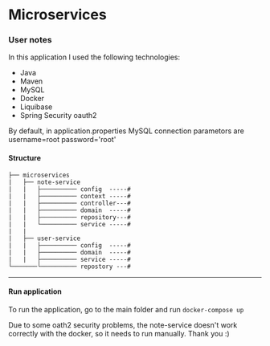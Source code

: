 # Microservices 

### User notes

In this application I used the following technologies:

* Java
* Maven
* MySQL
* Docker
* Liquibase
* Spring Security oauth2

By default, in application.properties MySQL connection parametors are username=root password='root'

#### Structure

```
├── microservices
|   ├── note-service
|   |   ├────────── config  -----# 
|   |   ├────────── context -----#
|   |   ├────────── controller---#
|   |   ├────────── domain  -----#
|   |   ├────────── repository---#
|   |   └────────── service -----# 
|   |
|   ├── user-service
|   |   ├────────── config  -----# 
|   |   ├────────── domain  -----#
|   |   ├────────── service -----#
└───────└────────── repostory ---#
```
-------

#### Run application

To run the application, go to the main folder and run `docker-compose up`

Due to some oath2 security problems, the note-service doesn't work correctly with the docker, so it needs to run manually. Thank you :)